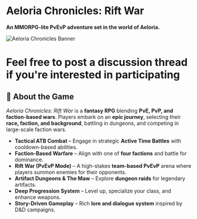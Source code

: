 # **Aeloria Chronicles: Rift War**  
**An MMORPG-lite PvEvP adventure set in the world of Aeloria.**  

![Aeloria Chronicles Banner](https://i.imgur.com/cPiu7S1.png)

# Feel free to post a discussion thread if you're interested in participating

## **📜 About the Game**  
*Aeloria Chronicles: Rift War* is a **fantasy RPG** blending **PvE, PvP, and faction-based wars**. Players embark on an **epic journey**, selecting their **race, faction, and background**, battling in dungeons, and competing in large-scale faction wars.

- **Tactical ATB Combat** – Engage in strategic **Active Time Battles** with cooldown-based abilities.
- **Faction-Based Warfare** – Align with one of **four factions** and battle for dominance.
- **Rift War (PvEvP Mode)** – A high-stakes **team-based PvEvP** arena where players summon enemies for their opponents.
- **Artifact Dungeons & The Maw** – Explore **dungeon raids** for legendary artifacts.
- **Deep Progression System** – Level up, specialize your class, and enhance weapons.
- **Story-Driven Gameplay** – Rich **lore and dialogue system** inspired by D&D campaigns.